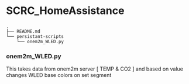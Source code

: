 # SCRC_HomeAssistance

```
.
├── README.md
└── persistant-scripts
    └── onem2m_WLED.py

```

### onem2m_WLED.py

This takes data from onem2m server [ TEMP & CO2 ] and based on value changes WLED base colors on set segment